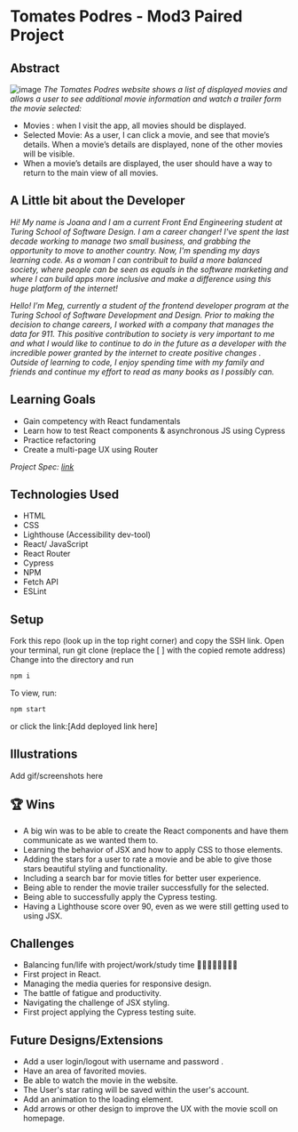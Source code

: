 # Tomates Podres - Mod3 Paired Project

## Abstract

![image](https://user-images.githubusercontent.com/82066350/130875779-4adc0578-e45d-4cd8-8992-06ab68a98b59.png)
*The Tomates Podres website shows a list of displayed movies and allows a user to see additional movie information and watch a trailer form the movie selected:* 

- Movies : when I visit the app, all movies should be displayed.
- Selected Movie: As a user, I can click a movie, and see that movie’s details. When a movie’s details are displayed, none of the other movies will be visible.
- When a movie’s details are displayed, the user should have a way to return to the main view of all movies.

## A Little bit about the Developer

*Hi! My name is Joana and I am a current Front End Engineering student at Turing School of Software Design. I am a career changer! I've  spent the last decade working to manage two small business, and grabbing the opportunity to move to another country.* 
*Now, I'm spending my days learning code. As a woman I can contribuit to build a more balanced society, where people can be seen as equals in the software marketing and where I can build apps more inclusive and make a difference using this huge platform of the internet!*


*Hello! I’m Meg, currently a student of the frontend developer program at the Turing School of Software Development and Design. Prior to making the decision to change careers, I worked with a company that manages the data for 911. This positive contribution to society is very important to me and what I would like to continue to do in the future as a developer with the incredible power granted by the internet to create positive changes . Outside of learning to code, I enjoy spending time with my family and friends and continue my effort to read as many books as I possibly can.*

## Learning Goals

- Gain competency with React fundamentals
- Learn how to test React components & asynchronous JS using Cypress
- Practice refactoring
- Create a multi-page UX using Router

*Project Spec: [link](https://frontend.turing.edu/projects/module-3/rancid-tomatillos-v3.html "Spec")*

## Technologies Used

- HTML
- CSS
- Lighthouse (Accessibility dev-tool)
- React/ JavaScript 
- React Router
- Cypress
- NPM
- Fetch API 
- ESLint

## Setup

Fork this repo (look up in the top right corner) and copy the SSH link.
Open your terminal, run git clone (replace the [ ] with the copied remote address)
Change into the directory and run
```bash
npm i
```
To view, run:

```bash
npm start
```

or click the link:[Add deployed link here]

## Illustrations

Add gif/screenshots here

## 🏆 Wins

- A big win was to be able to create the React components and have them communicate as we wanted them to.
- Learning the behavior of JSX and how to apply CSS to those elements. 
- Adding the stars for a user to rate a movie and be able to give those stars beautiful styling and functionality. 
- Including a search bar for movie titles for better user experience. 
- Being able to render the movie trailer successfully for the selected.
- Being able to successfully apply the Cypress testing.
- Having a Lighthouse score over 90, even as we were still getting used to using JSX.

## Challenges

- Balancing fun/life with project/work/study time 👩🏻‍💻💅🏻💆🏻‍♀️
- First project in React.
- Managing the media queries for responsive design.
- The battle of fatigue and productivity.
- Navigating the challenge of JSX styling.
- First project applying the Cypress testing suite.

## Future Designs/Extensions

- Add a user login/logout with username and password .
- Have an area of favorited movies.
- Be able to watch the movie in the website.
- The User's star rating will be saved within the user's account. 
- Add an animation to the loading element.
- Add arrows or other design to improve the UX with the movie scoll on homepage.
